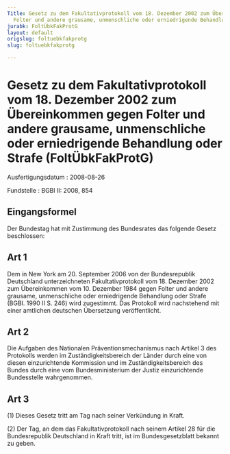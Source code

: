 ```yaml
---
Title: Gesetz zu dem Fakultativprotokoll vom 18. Dezember 2002 zum Übereinkommen gegen
  Folter und andere grausame, unmenschliche oder erniedrigende Behandlung oder Strafe
jurabk: FoltÜbkFakProtG
layout: default
origslug: foltuebkfakprotg
slug: foltuebkfakprotg

---
```


# Gesetz zu dem Fakultativprotokoll vom 18. Dezember 2002 zum Übereinkommen gegen Folter und andere grausame, unmenschliche oder erniedrigende Behandlung oder Strafe (FoltÜbkFakProtG)

Ausfertigungsdatum
:   2008-08-26

Fundstelle
:   BGBl II: 2008, 854


## Eingangsformel

Der Bundestag hat mit Zustimmung des Bundesrates das folgende Gesetz
beschlossen:


## Art 1

Dem in New York am 20. September 2006 von der Bundesrepublik
Deutschland unterzeichneten Fakultativprotokoll vom 18. Dezember 2002
zum Übereinkommen vom 10. Dezember 1984 gegen Folter und andere
grausame, unmenschliche oder erniedrigende Behandlung oder Strafe
(BGBl. 1990 II S. 246) wird zugestimmt. Das Protokoll wird nachstehend
mit einer amtlichen deutschen Übersetzung veröffentlicht.


## Art 2

Die Aufgaben des Nationalen Präventionsmechanismus nach Artikel 3 des
Protokolls werden im Zuständigkeitsbereich der Länder durch eine von
diesen einzurichtende Kommission und im Zuständigkeitsbereich des
Bundes durch eine vom Bundesministerium der Justiz einzurichtende
Bundesstelle wahrgenommen.


## Art 3

(1) Dieses Gesetz tritt am Tag nach seiner Verkündung in Kraft.

(2) Der Tag, an dem das Fakultativprotokoll nach seinem Artikel 28 für
die Bundesrepublik Deutschland in Kraft tritt, ist im
Bundesgesetzblatt bekannt zu geben.

